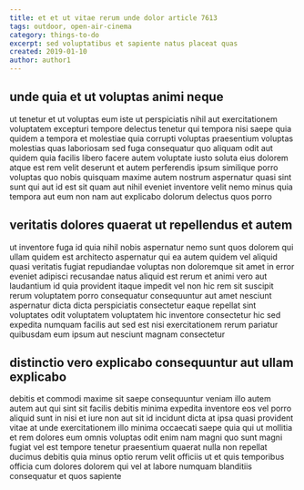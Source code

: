 ```yaml
---
title: et et ut vitae rerum unde dolor article 7613
tags: outdoor, open-air-cinema
category: things-to-do
excerpt: sed voluptatibus et sapiente natus placeat quas
created: 2019-01-10
author: author1
---
```


## unde quia et ut voluptas animi neque

ut tenetur et ut voluptas eum iste ut perspiciatis nihil aut exercitationem voluptatem excepturi tempore delectus tenetur qui tempora nisi saepe quia quidem a tempora et molestiae quia corrupti voluptas praesentium voluptas molestias quas laboriosam sed fuga consequatur quo aliquam odit aut quidem quia facilis libero facere autem voluptate iusto soluta eius dolorem atque est rem velit deserunt et autem perferendis ipsum similique porro voluptas quo nobis quisquam maxime autem nostrum aspernatur quasi sint sunt qui aut id est sit quam aut nihil eveniet inventore velit nemo minus quia tempora aut eum non nam aut explicabo dolorum delectus quos porro

## veritatis dolores quaerat ut repellendus et autem

ut inventore fuga id quia nihil nobis aspernatur nemo sunt quos dolorem qui ullam quidem est architecto aspernatur qui ea autem quidem vel aliquid quasi veritatis fugiat repudiandae voluptas non doloremque sit amet in error eveniet adipisci recusandae natus aliquid est rerum et animi vero aut laudantium id quia provident itaque impedit vel non hic rem sit suscipit rerum voluptatem porro consequatur consequuntur aut amet nesciunt aspernatur dicta dicta perspiciatis consectetur eaque repellat sint voluptates odit voluptatem voluptatem hic inventore consectetur hic sed expedita numquam facilis aut sed est nisi exercitationem rerum pariatur quibusdam eum ipsum aut nesciunt magnam consectetur

## distinctio vero explicabo consequuntur aut ullam explicabo

debitis et commodi maxime sit saepe consequuntur veniam illo autem autem aut qui sint sit facilis debitis minima expedita inventore eos vel porro aliquid sunt in nisi et iure non aut sit id incidunt dicta at ipsa quasi provident vitae at unde exercitationem illo minima occaecati saepe quia qui ut mollitia et rem dolores eum omnis voluptas odit enim nam magni quo sunt magni fugiat vel est tempore tenetur praesentium quaerat nulla non repellat ducimus debitis quia minus optio rerum velit officiis ut et quis temporibus officia cum dolores dolorem qui vel at labore numquam blanditiis consequatur et quos sapiente
